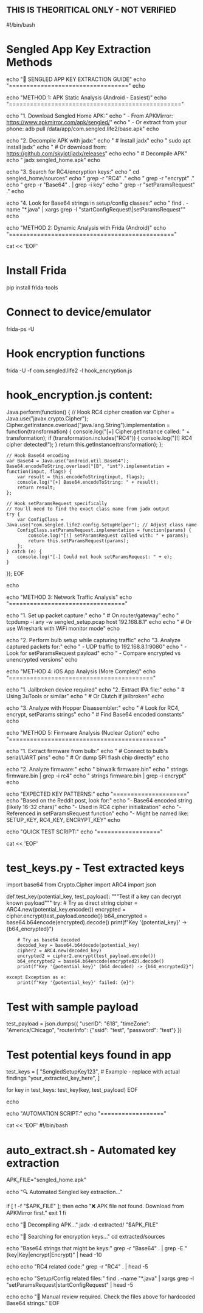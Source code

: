 ## THIS IS THEORITICAL ONLY - NOT VERIFIED ##
#!/bin/bash
# Sengled App Key Extraction Methods

echo "🔑 SENGLED APP KEY EXTRACTION GUIDE"
echo "=================================="
echo

echo "METHOD 1: APK Static Analysis (Android - Easiest)"
echo "================================================="

echo "1. Download Sengled Home APK:"
echo "   - From APKMirror: https://www.apkmirror.com/apk/sengled/"
echo "   - Or extract from your phone: adb pull /data/app/com.sengled.life2/base.apk"
echo

echo "2. Decompile APK with jadx:"
echo "   # Install jadx"
echo "   sudo apt install jadx"
echo "   # Or download from: https://github.com/skylot/jadx/releases"
echo
echo "   # Decompile APK"
echo "   jadx sengled_home.apk"
echo

echo "3. Search for RC4/encryption keys:"
echo "   cd sengled_home/sources"
echo "   grep -r \"RC4\" ."
echo "   grep -r \"encrypt\" ."
echo "   grep -r \"Base64\" . | grep -i key"
echo "   grep -r \"setParamsRequest\" ."
echo

echo "4. Look for Base64 strings in setup/config classes:"
echo "   find . -name \"*.java\" | xargs grep -l \"startConfigRequest\\|setParamsRequest\""
echo

echo "METHOD 2: Dynamic Analysis with Frida (Android)"
echo "==============================================="

cat << 'EOF'
# Install Frida
pip install frida-tools

# Connect to device/emulator
frida-ps -U

# Hook encryption functions
frida -U -f com.sengled.life2 -l hook_encryption.js

# hook_encryption.js content:
Java.perform(function() {
    // Hook RC4 cipher creation
    var Cipher = Java.use("javax.crypto.Cipher");
    Cipher.getInstance.overload("java.lang.String").implementation = function(transformation) {
        console.log("[+] Cipher.getInstance called: " + transformation);
        if (transformation.includes("RC4")) {
            console.log("[!] RC4 cipher detected!");
        }
        return this.getInstance(transformation);
    };

    // Hook Base64 encoding
    var Base64 = Java.use("android.util.Base64");
    Base64.encodeToString.overload("[B", "int").implementation = function(input, flags) {
        var result = this.encodeToString(input, flags);
        console.log("[+] Base64.encodeToString: " + result);
        return result;
    };

    // Hook setParamsRequest specifically
    // You'll need to find the exact class name from jadx output
    try {
        var ConfigClass = Java.use("com.sengled.life2.config.SetupHelper"); // Adjust class name
        ConfigClass.setParamsRequest.implementation = function(params) {
            console.log("[!] setParamsRequest called with: " + params);
            return this.setParamsRequest(params);
        };
    } catch (e) {
        console.log("[-] Could not hook setParamsRequest: " + e);
    }
});
EOF

echo

echo "METHOD 3: Network Traffic Analysis"
echo "================================="

echo "1. Set up packet capture:"
echo "   # On router/gateway"
echo "   tcpdump -i any -w sengled_setup.pcap host 192.168.8.1"
echo
echo "   # Or use Wireshark with WiFi monitor mode"
echo

echo "2. Perform bulb setup while capturing traffic"
echo "3. Analyze captured packets for:"
echo "   - UDP traffic to 192.168.8.1:9080"
echo "   - Look for setParamsRequest payload"
echo "   - Compare encrypted vs unencrypted versions"
echo

echo "METHOD 4: iOS App Analysis (More Complex)"
echo "========================================="

echo "1. Jailbroken device required"
echo "2. Extract IPA file:"
echo "   # Using 3uTools or similar"
echo "   # Or Clutch if jailbroken"
echo

echo "3. Analyze with Hopper Disassembler:"
echo "   # Look for RC4, encrypt, setParams strings"
echo "   # Find Base64 encoded constants"
echo

echo "METHOD 5: Firmware Analysis (Nuclear Option)"
echo "============================================"

echo "1. Extract firmware from bulb:"
echo "   # Connect to bulb's serial/UART pins"
echo "   # Or dump SPI flash chip directly"
echo

echo "2. Analyze firmware:"
echo "   binwalk firmware.bin"
echo "   strings firmware.bin | grep -i rc4"
echo "   strings firmware.bin | grep -i encrypt"
echo

echo "EXPECTED KEY PATTERNS:"
echo "====================="
echo "Based on the Reddit post, look for:"
echo "- Base64 encoded string (likely 16-32 chars)"
echo "- Used in RC4 cipher initialization"
echo "- Referenced in setParamsRequest function"
echo "- Might be named like: SETUP_KEY, RC4_KEY, ENCRYPT_KEY"
echo

echo "QUICK TEST SCRIPT:"
echo "=================="

cat << 'EOF'
# test_keys.py - Test extracted keys
import base64
from Crypto.Cipher import ARC4
import json

def test_key(potential_key, test_payload):
    """Test if a key can decrypt known payload"""
    try:
        # Try as direct string
        cipher = ARC4.new(potential_key.encode())
        encrypted = cipher.encrypt(test_payload.encode())
        b64_encrypted = base64.b64encode(encrypted).decode()
        print(f"Key '{potential_key}' -> {b64_encrypted}")
        
        # Try as base64 decoded
        decoded_key = base64.b64decode(potential_key)
        cipher2 = ARC4.new(decoded_key)
        encrypted2 = cipher2.encrypt(test_payload.encode())
        b64_encrypted2 = base64.b64encode(encrypted2).decode()
        print(f"Key '{potential_key}' (b64 decoded) -> {b64_encrypted2}")
        
    except Exception as e:
        print(f"Key '{potential_key}' failed: {e}")

# Test with sample payload
test_payload = json.dumps({
    "userID": "618",
    "timeZone": "America/Chicago",
    "routerInfo": {"ssid": "test", "password": "test"}
})

# Test potential keys found in app
test_keys = [
    "SengledSetupKey123",  # Example - replace with actual findings
    "your_extracted_key_here",
]

for key in test_keys:
    test_key(key, test_payload)
EOF

echo

echo "AUTOMATION SCRIPT:"
echo "=================="

cat << 'EOF'
#!/bin/bash
# auto_extract.sh - Automated key extraction

APK_FILE="sengled_home.apk"

echo "🔍 Automated Sengled key extraction..."

if [ ! -f "$APK_FILE" ]; then
    echo "❌ APK file not found. Download from APKMirror first."
    exit 1
fi

echo "📱 Decompiling APK..."
jadx -d extracted/ "$APK_FILE"

echo "🔑 Searching for encryption keys..."
cd extracted/sources

echo "Base64 strings that might be keys:"
grep -r "Base64" . | grep -E "(key|Key|encrypt|Encrypt)" | head -10

echo
echo "RC4 related code:"
grep -r "RC4" . | head -5

echo
echo "Setup/Config related files:"
find . -name "*.java" | xargs grep -l "setParamsRequest\|startConfigRequest" | head -5

echo
echo "🎯 Manual review required. Check the files above for hardcoded Base64 strings."
EOF
